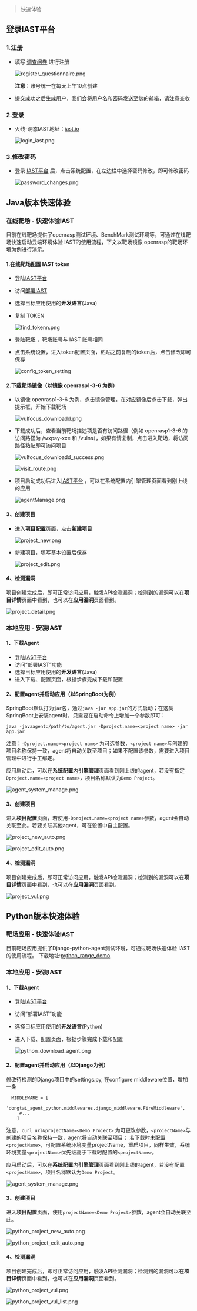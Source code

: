 > 快速体验

## 登录IAST平台

### 1.注册

- 填写 [调查问卷](https://jinshuju.net/f/I9PNmf) 进行注册

  ![register_questionnaire.png](../assets/tutorial/register_question.png)  

  **注意**：账号统一在每天上午10点创建

- 提交成功之后生成用户，我们会将用户名和密码发送至您的邮箱，请注意查收

### 2.登录

- 火线-洞态IAST地址：[iast.io](https://iast.io)

  ![login_iast.png](../assets/features/iast_login.png)

### 3.修改密码

- 登录 [IAST平台](https://iast.io/login) 后，点击系统配置，在左边栏中选择密码修改，即可修改密码

  ![password_changes.png](../assets/tutorial/fix_password.png)

## Java版本快速体验

### 在线靶场 - 快速体验IAST

目前在线靶场提供了openrasp测试环境、BenchMark测试环境等，可通过在线靶场快速启动云端环境体验 IAST的使用流程，下文以靶场镜像 openrasp的靶场环境为例进行演示。

#### 1.在线靶场配置 IAST token

- 登陆[IAST平台](https://iast.io/login)
- 访问[部署IAST](https://iast.io/deploy)
- 选择目标应用使用的**开发语言**(Java)
- 复制 TOKEN

  ![find_tokenn.png](../assets/features/iast_token.png)

- 登陆[靶场](https://labs.dongtai.io/#/) ，靶场账号与 IAST 账号相同
- 点击系统设置，进入token配置页面，粘贴之前复制的token后，点击修改即可保存

  ![config_token_setting](../assets/tutorial/config_token_setting.png)

#### 2.下载靶场镜像（以镜像 openrasp1-3-6 为例）

- 以镜像 openrasp1-3-6 为例，点击镜像管理，在对应镜像后点击下载，弹出提示框，开始下载靶场

  ![vulfocus_downloadd.png](../assets/tutorial/vulfocus_downloadd.png)

- 下载成功后，查看当前靶场描述项是否有访问路径（例如 openrasp1-3-6 的访问路径为 /wxpay-xxe 和 /vulns），如果有请复制，点击进入靶场，将访问路径粘贴即可访问项目

  ![vulfocus_downloadd_success.png](../assets/tutorial/vulfocus_downloadd_success.png)

  ![visit_route.png](../assets/tutorial/visit_route.png)

- 项目启动成功后进入[IAST平台](https://iast.io/login) ，可以在系统配置内引擎管理页面看到刚上线的应用
  
  ![agentManage.png](../assets/tutorial/agentManage.png)
  

#### 3、创建项目
- 进入**项目配置**页面，点击**新建项目**

  ![project_new.png](../assets/tutorial/project_new.png)
  
- 新建项目，填写基本设置后保存

  ![project_edit.png](../assets/tutorial/iast_new_application.png)

#### 4、检测漏洞
项目创建完成后，即可正常访问应用，触发API检测漏洞；检测到的漏洞可以在**项目详情**页面中看到，也可以在**应用漏洞**页面看到。

  ![project_detail.png](../assets/tutorial/iast_application_detail.png)

### 本地应用 - 安装IAST
#### 1、下载Agent
- 登陆[IAST平台](https://iast.io/login)
- 访问“部署IAST”功能
- 选择目标应用使用的**开发语言**(Java)
- 进入下载、配置页面，根据步骤完成下载和配置

#### 2、配置agent并启动应用（以SpringBoot为例）
SpringBoot默认打为`jar`包，通过`java -jar app.jar`的方式启动；在这类SpringBoot上安装agent时，只需要在启动命令上增加一个参数即可：

  ```shell
  java -javaagent:/path/to/agent.jar -Dproject.name=<project name> -jar app.jar
  ```

注意：`-Dproject.name=<project name>` 为可选参数，`<project name>`与创建的项目名称保持一致，agent将自动关联至项目；如果不配置该参数，需要进入项目管理中进行手工绑定。

应用启动后，可以在**系统配置**内**引擎管理**页面看到刚上线的agent，若没有指定`-Dproject.name=<project name>`，项目名称默认为`Demo Project`。

  ![agent_system_manage.png](../assets/tutorial/agent_system_manage.png)

#### 3、创建项目

进入**项目配置**页面，若使用`-Dproject.name=<project name>`参数，agent会自动关联至此。若要关联其他agent，可在设置中自主配置。

  ![project_new_auto.png](../assets/tutorial/project_new_auto.png)

  ![project_edit_auto.png](../assets/tutorial/iast_new_application.png)

#### 4、检测漏洞
项目创建完成后，即可正常访问应用，触发API检测漏洞；检测到的漏洞可以在**项目详情**页面中看到，也可以在**应用漏洞**页面看到。

  ![project_vul.png](../assets/tutorial/iast_application_detail.png)


## Python版本快速体验

### 靶场应用 - 快速体验IAST

目前靶场应用提供了Django-python-agent测试环境，可通过靶场快速体验 IAST的使用流程。
下载地址:[python_range_demo](https://github.com/jinghao1/python_range_demo)

### 本地应用 - 安装IAST
#### 1、下载Agent
- 登陆[IAST平台](https://iast.io/login)
- 访问“部署IAST”功能
- 选择目标应用使用的**开发语言**(Python)
- 进入下载、配置页面，根据步骤完成下载和配置

  ![python_download_agent.png](../assets/tutorial/python_download_agent.png) 

#### 2、配置agent并启动应用（以Django为例）
   修改待检测的Django项目中的settings.py, 在configure middleware位置，增加一条

 ```shell
   MIDDLEWARE = [ 
      'dongtai_agent_python.middlewares.django_middleware.FireMiddleware',
      #...
     ]
 ```


注意，`curl url&projectName=<Demo Project>` 为可更改参数，`<projectName>`与创建的项目名称保持一致，agent将自动关联至项目；
若下载时未配置`<projectName>`，可配置系统环境变量projectName，重启项目，同样生效，系统环境变量`<projectName>`优先级高于下载时配置的`<projectName>`。

应用启动后，可以在**系统配置**内**引擎管理**页面看到刚上线的agent，若没有配置`<projectName>`，项目名称默认为`Demo Project`。

  ![agent_system_manage.png](../assets/tutorial/agent_system_manage.png)

#### 3、创建项目

进入**项目配置**页面，使用`projectName=<Demo Project>`参数，agent会自动关联至此。

  ![python_project_new_auto.png](../assets/tutorial/python_project_new_auto.png)

  ![python_project_edit_auto.png](../assets/tutorial/python_project_edit_auto.png)

#### 4、检测漏洞
项目创建完成后，即可正常访问应用，触发API检测漏洞；检测到的漏洞可以在**项目详情**页面中看到，也可以在**应用漏洞**页面看到。

  ![python_project_vul.png](../assets/tutorial/python_project_vul.png)

  ![python_project_vul_list.png](../assets/tutorial/python_project_vul_list.png)
